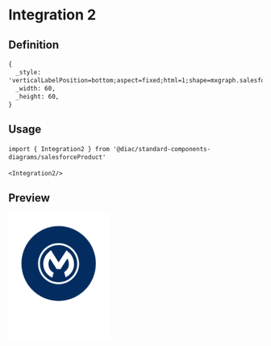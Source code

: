 # Integration 2

## Definition

```
{
  _style: 'verticalLabelPosition=bottom;aspect=fixed;html=1;shape=mxgraph.salesforce.integration2;',
  _width: 60,
  _height: 60,
}
```

## Usage

```
import { Integration2 } from '@diac/standard-components-diagrams/salesforceProduct'

<Integration2/>
```

## Preview

<img src="./integration-2.png" width="200"/>
